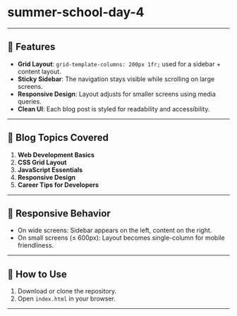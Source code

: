 # summer-school-day-4

---

## 🧱 Features

- **Grid Layout**: `grid-template-columns: 200px 1fr;` used for a sidebar + content layout.
- **Sticky Sidebar**: The navigation stays visible while scrolling on large screens.
- **Responsive Design**: Layout adjusts for smaller screens using media queries.
- **Clean UI**: Each blog post is styled for readability and accessibility.

---

## 📝 Blog Topics Covered

1. **Web Development Basics**
2. **CSS Grid Layout**
3. **JavaScript Essentials**
4. **Responsive Design**
5. **Career Tips for Developers**

---

## 📱 Responsive Behavior

- On wide screens: Sidebar appears on the left, content on the right.
- On small screens (≤ 600px): Layout becomes single-column for mobile friendliness.

---

## 🚀 How to Use

1. Download or clone the repository.
2. Open `index.html` in your browser.

---

